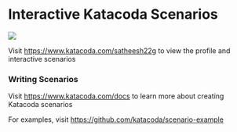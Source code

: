 # Interactive Katacoda Scenarios

[![](http://shields.katacoda.com/katacoda/satheesh22g/count.svg)](https://www.katacoda.com/satheesh22g "Get your profile on Katacoda.com")

Visit https://www.katacoda.com/satheesh22g to view the profile and interactive scenarios

### Writing Scenarios
Visit https://www.katacoda.com/docs to learn more about creating Katacoda scenarios

For examples, visit https://github.com/katacoda/scenario-example
